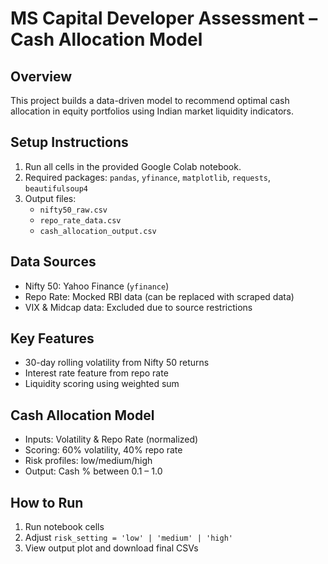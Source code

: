 # MS Capital Developer Assessment – Cash Allocation Model

## Overview
This project builds a data-driven model to recommend optimal cash allocation in equity portfolios using Indian market liquidity indicators.

## Setup Instructions
1. Run all cells in the provided Google Colab notebook.
2. Required packages: `pandas`, `yfinance`, `matplotlib`, `requests`, `beautifulsoup4`
3. Output files:
   - `nifty50_raw.csv`
   - `repo_rate_data.csv`
   - `cash_allocation_output.csv`

## Data Sources
- Nifty 50: Yahoo Finance (`yfinance`)
- Repo Rate: Mocked RBI data (can be replaced with scraped data)
- VIX & Midcap data: Excluded due to source restrictions

## Key Features
- 30-day rolling volatility from Nifty 50 returns
- Interest rate feature from repo rate
- Liquidity scoring using weighted sum

## Cash Allocation Model
- Inputs: Volatility & Repo Rate (normalized)
- Scoring: 60% volatility, 40% repo rate
- Risk profiles: low/medium/high
- Output: Cash % between 0.1 – 1.0

## How to Run
1. Run notebook cells
2. Adjust `risk_setting = 'low' | 'medium' | 'high'`
3. View output plot and download final CSVs
